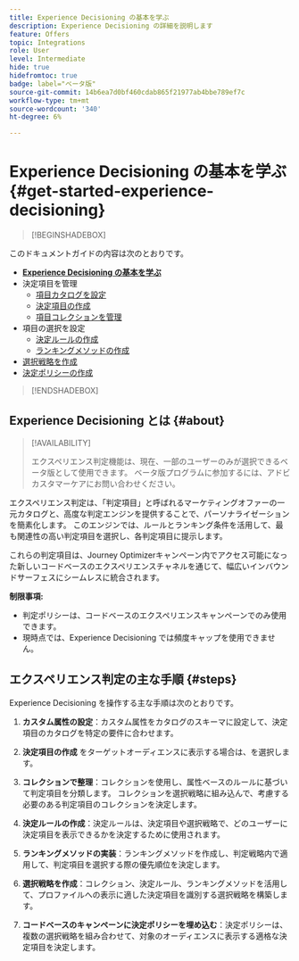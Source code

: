```yaml
---
title: Experience Decisioning の基本を学ぶ
description: Experience Decisioning の詳細を説明します
feature: Offers
topic: Integrations
role: User
level: Intermediate
hide: true
hidefromtoc: true
badge: label="ベータ版"
source-git-commit: 14b6ea7d0bf460cdab865f21977ab4bbe789ef7c
workflow-type: tm+mt
source-wordcount: '340'
ht-degree: 6%

---
```


# Experience Decisioning の基本を学ぶ {#get-started-experience-decisioning}

>[!BEGINSHADEBOX]

このドキュメントガイドの内容は次のとおりです。

* **[Experience Decisioning の基本を学ぶ](gs-experience-decisioning.md)**
* 決定項目を管理
   * [項目カタログを設定](catalogs.md)
   * [決定項目の作成](items.md)
   * [項目コレクションを管理](collections.md)
* 項目の選択を設定
   * [決定ルールの作成](rules.md)
   * [ランキングメソッドの作成](ranking.md)
* [選択戦略を作成](selection-strategies.md)
* [決定ポリシーの作成](create-decision.md)

>[!ENDSHADEBOX]

## Experience Decisioning とは {#about}

>[!AVAILABILITY]
>
>エクスペリエンス判定機能は、現在、一部のユーザーのみが選択できるベータ版として使用できます。 ベータ版プログラムに参加するには、アドビカスタマーケアにお問い合わせください。

エクスペリエンス判定は、「判定項目」と呼ばれるマーケティングオファーの一元カタログと、高度な判定エンジンを提供することで、パーソナライゼーションを簡素化します。 このエンジンでは、ルールとランキング条件を活用して、最も関連性の高い判定項目を選択し、各判定項目に提示します。

これらの判定項目は、Journey Optimizerキャンペーン内でアクセス可能になった新しいコードベースのエクスペリエンスチャネルを通じて、幅広いインバウンドサーフェスにシームレスに統合されます。

**制限事項:**

* 判定ポリシーは、コードベースのエクスペリエンスキャンペーンでのみ使用できます。
* 現時点では、Experience Decisioning では頻度キャップを使用できません。

## エクスペリエンス判定の主な手順 {#steps}

Experience Decisioning を操作する主な手順は次のとおりです。

1. **カスタム属性の設定**：カスタム属性をカタログのスキーマに設定して、決定項目のカタログを特定の要件に合わせます。

1. **決定項目の作成** をターゲットオーディエンスに表示する場合は、を選択します。

1. **コレクションで整理**：コレクションを使用し、属性ベースのルールに基づいて判定項目を分類します。 コレクションを選択戦略に組み込んで、考慮する必要のある判定項目のコレクションを決定します。

1. **決定ルールの作成**：決定ルールは、決定項目や選択戦略で、どのユーザーに決定項目を表示できるかを決定するために使用されます。

1. **ランキングメソッドの実装**：ランキングメソッドを作成し、判定戦略内で適用して、判定項目を選択する際の優先順位を決定します。

1. **選択戦略を作成**：コレクション、決定ルール、ランキングメソッドを活用して、プロファイルへの表示に適した決定項目を識別する選択戦略を構築します。

1. **コードベースのキャンペーンに決定ポリシーを埋め込む**：決定ポリシーは、複数の選択戦略を組み合わせて、対象のオーディエンスに表示する適格な決定項目を決定します。
